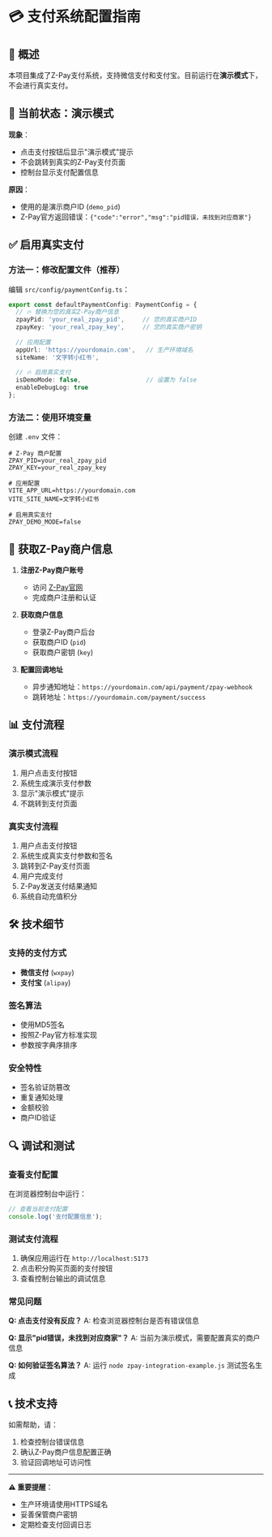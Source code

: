 # 💳 支付系统配置指南

## 🎯 概述

本项目集成了Z-Pay支付系统，支持微信支付和支付宝。目前运行在**演示模式**下，不会进行真实支付。

## 🚨 当前状态：演示模式

**现象**：
- 点击支付按钮后显示"演示模式"提示
- 不会跳转到真实的Z-Pay支付页面
- 控制台显示支付配置信息

**原因**：
- 使用的是演示商户ID (`demo_pid`)
- Z-Pay官方返回错误：`{"code":"error","msg":"pid错误，未找到对应商家"}`

## ✅ 启用真实支付

### 方法一：修改配置文件（推荐）

编辑 `src/config/paymentConfig.ts`：

```typescript
export const defaultPaymentConfig: PaymentConfig = {
  // 🔥 替换为您的真实Z-Pay商户信息
  zpayPid: 'your_real_zpay_pid',     // 您的真实商户ID
  zpayKey: 'your_real_zpay_key',     // 您的真实商户密钥
  
  // 应用配置
  appUrl: 'https://yourdomain.com',   // 生产环境域名
  siteName: '文字转小红书',
  
  // 🔥 启用真实支付
  isDemoMode: false,                  // 设置为 false
  enableDebugLog: true
};
```

### 方法二：使用环境变量

创建 `.env` 文件：

```env
# Z-Pay 商户配置
ZPAY_PID=your_real_zpay_pid
ZPAY_KEY=your_real_zpay_key

# 应用配置
VITE_APP_URL=https://yourdomain.com
VITE_SITE_NAME=文字转小红书

# 启用真实支付
ZPAY_DEMO_MODE=false
```

## 🔧 获取Z-Pay商户信息

1. **注册Z-Pay商户账号**
   - 访问 [Z-Pay官网](https://z-pay.cn)
   - 完成商户注册和认证

2. **获取商户信息**
   - 登录Z-Pay商户后台
   - 获取商户ID (`pid`)
   - 获取商户密钥 (`key`)

3. **配置回调地址**
   - 异步通知地址：`https://yourdomain.com/api/payment/zpay-webhook`
   - 跳转地址：`https://yourdomain.com/payment/success`

## 📊 支付流程

### 演示模式流程
1. 用户点击支付按钮
2. 系统生成演示支付参数
3. 显示"演示模式"提示
4. 不跳转到支付页面

### 真实支付流程
1. 用户点击支付按钮
2. 系统生成真实支付参数和签名
3. 跳转到Z-Pay支付页面
4. 用户完成支付
5. Z-Pay发送支付结果通知
6. 系统自动充值积分

## 🛠️ 技术细节

### 支持的支付方式
- **微信支付** (`wxpay`)
- **支付宝** (`alipay`)

### 签名算法
- 使用MD5签名
- 按照Z-Pay官方标准实现
- 参数按字典序排序

### 安全特性
- 签名验证防篡改
- 重复通知处理
- 金额校验
- 商户ID验证

## 🔍 调试和测试

### 查看支付配置
在浏览器控制台中运行：
```javascript
// 查看当前支付配置
console.log('支付配置信息');
```

### 测试支付流程
1. 确保应用运行在 `http://localhost:5173`
2. 点击积分购买页面的支付按钮
3. 查看控制台输出的调试信息

### 常见问题

**Q: 点击支付没有反应？**
A: 检查浏览器控制台是否有错误信息

**Q: 显示"pid错误，未找到对应商家"？**
A: 当前为演示模式，需要配置真实的商户信息

**Q: 如何验证签名算法？**
A: 运行 `node zpay-integration-example.js` 测试签名生成

## 📞 技术支持

如需帮助，请：
1. 检查控制台错误信息
2. 确认Z-Pay商户信息配置正确
3. 验证回调地址可访问性

---

**⚠️ 重要提醒**：
- 生产环境请使用HTTPS域名
- 妥善保管商户密钥
- 定期检查支付回调日志
